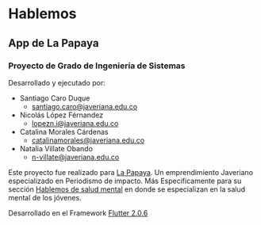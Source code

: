 # Hablemos
## App de La Papaya

### Proyecto de Grado de Ingeniería de Sistemas

Desarrollado y ejecutado por:
* Santiago Caro Duque
    * santiago.caro@javeriana.edu.co
* Nicolás López Férnandez
    * lopezn.i@javeriana.edu.co
* Catalina Morales Cárdenas
    * catalinamorales@javeriana.edu.co
* Natalia Villate Obando
    * n-villate@javeriana.edu.co


Este proyecto fue realizado para [La Papaya](https://lapapaya.com.co/). Un emprendimiento Javeriano especializado en Periodismo de impacto. Más Especificamente para su sección [Hablemos de salud mental](lapapaya.com.co/SaludMental.html) en donde se especializan en la salud mental de los jóvenes.


Desarrollado en el Framework [Flutter 2.0.6](https://flutter.dev/docs/development/tools/sdk/releases)
